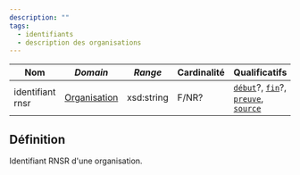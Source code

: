 ```yaml
---
description: ""
tags:
  - identifiants
  - description des organisations
---
```


| **Nom**          | ***Domain***                                            | ***Range*** | **Cardinalité** | **Qualificatifs**                                                                    |
| ---------------- | ------------------------------------------------------- | ----------- | --------------- | ------------------------------------------------------------------------------------ |
| identifiant rnsr | [Organisation](../Classes/Organisation/Organisation.md) | xsd:string  | F/NR?           | [`début`](début.md)?, [`fin`](fin.md)?, [`preuve`](preuve.md), [`source`](source.md) |

## Définition

Identifiant RNSR d'une organisation.